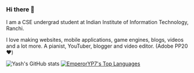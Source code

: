 ### Hi there 👋

I am a CSE undergrad student at Indian Institute of Information Technology, Ranchi.

I love making websites, mobile applications, game engines, blogs, videos and a lot more.
A pianist, YouTuber, blogger and video editor. (Adobe PP20 :heart:)

![Yash's GitHub stats](https://github-readme-stats.vercel.app/api?username=EmperorYP7&show_icons=true)
[![EmperorYP7's Top Languages](https://github-readme-stats.vercel.app/api/top-langs/?username=EmperorYP7&layout=compact)](https://github.com/anuraghazra/github-readme-stats)
